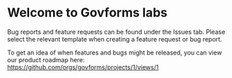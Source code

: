 # Welcome to Govforms labs

Bug reports and feature requests can be found under the Issues tab.  Please select the relevant template when creating a feature request or bug report.

To get an idea of when features and bugs might be released, you can view our product roadmap here: https://github.com/orgs/govforms/projects/1/views/1
